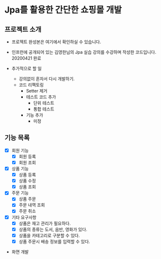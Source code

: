 # Jpa를 활용한 간단한 쇼핑몰 개발

## 프로젝트 소개

- 프로젝트 완성본은 여기에서 확인하실 수 있습니다.

- 인프런에 공개되어 있는 김영한님의 Jpa 실습 강의를 수강하며 작성한 코드입니다. 20200421 완료

- 추가적으로 할 일
    - 강의없이 혼자서 다시 개발하기.
    - 코드 리팩토링
        - Setter 제거
        - 테스트 코드 추가
            - 단위 테스트
            - 통합 테스트
        - 기능 추가
            - 미정 

## 기능 목록

- [x] 회원 기능
    - [x] 회원 등록
    - [x] 회원 조회

- [x] 상품 기능
    - [x] 상품 등록
    - [x] 상품 수정
    - [x] 상품 조회

- [x] 주문 기능
    - [x] 상품 주문
    - [x] 주문 내역 조회
    - [x] 주문 취소

- [x] 기타 요구사항
    - [x] 상품은 재고 관리가 필요하다.
    - [x] 상품의 종류는 도서, 음반, 영화가 있다.
    - [x] 상품을 카테고리로 구분할 수 있다.
    - [x] 상품 주문시 배송 정보를 입력할 수 있다.
    
- 화면 개발
